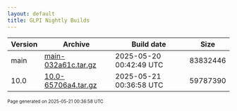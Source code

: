 ```yaml
---
layout: default
title: GLPI Nightly Builds
---
```


Version|Archive|Build date|Size
---|---|---|---
main|[main-032a61c.tar.gz](main-032a61c.tar.gz)|2025-05-20 00:42:49 UTC|83832446
10.0|[10.0-65706a4.tar.gz](10.0-65706a4.tar.gz)|2025-05-21 00:36:58 UTC|59787390

<font size="1">Page generated on 2025-05-21 00:36:58 UTC</font>
